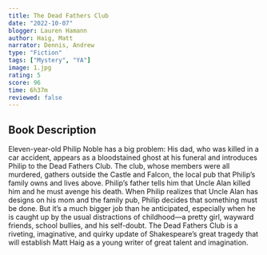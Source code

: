 ```yaml
---
title: The Dead Fathers Club
date: "2022-10-07"
blogger: Lauren Hamann
author: Haig, Matt
narrator: Dennis, Andrew
type: "Fiction"
tags: ["Mystery", "YA"]
image: 1.jpg
rating: 5
score: 96
time: 6h37m
reviewed: false
---
```


## Book Description

Eleven-year-old Philip Noble has a big problem: His dad, who was killed in a car accident, appears as a bloodstained ghost at his funeral and introduces Philip to the Dead Fathers Club. The club, whose members were all murdered, gathers outside the Castle and Falcon, the local pub that Philip’s family owns and lives above. Philip’s father tells him that Uncle Alan killed him and he must avenge his death. When Philip realizes that Uncle Alan has designs on his mom and the family pub, Philip decides that something must be done. But it’s a much bigger job than he anticipated, especially when he is caught up by the usual distractions of childhood—a pretty girl, wayward friends, school bullies, and his self-doubt. The Dead Fathers Club is a riveting, imaginative, and quirky update of Shakespeare’s great tragedy that will establish Matt Haig as a young writer of great talent and imagination.
